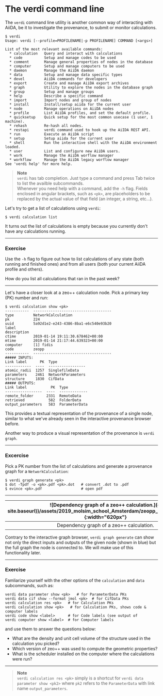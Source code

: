 The verdi command line
======================

The `verdi` command line utility is another common way of
interacting with AiiDA, be it to investigate the provenance,
to submit or monitor calculations.

```console
$ verdi
Usage: verdi [--profile=PROFILENAME|-p PROFILENAME] COMMAND [<args>]

List of the most relevant available commands:
  * calculation   Query and interact with calculations
  * code          Setup and manage codes to be used
  * comment       Manage general properties of nodes in the database
  * computer      Setup and manage computers to be used
  * daemon        Manage the AiiDA daemon
  * data          Setup and manage data specific types
  * devel         AiiDA commands for developers
  * export        Create and manage AiiDA export archives
  * graph         Utility to explore the nodes in the database graph
  * group         Setup and manage groups
  * help          Describe a specific command
  * import        Import nodes and group of nodes
  * install       Install/setup aiida for the current user
  * node          Manage operations on AiiDA nodes
  * profile       List AiiDA profiles, and set the default profile.
  * quicksetup    Quick setup for the most common usecase (1 user, 1 machine).
  * rehash        Re-hash all nodes.
  * restapi       verdi command used to hook up the AiIDA REST API.
  * run           Execute an AiiDA script
  * setup         Setup aiida for the current user
  * shell         Run the interactive shell with the AiiDA environment loaded.
  * user          List and configure new AiiDA users.
  * work          Manage the AiiDA worflow manager
  * workflow      Manage the AiiDA legacy worflow manager
See 'verdi help' for more help.
```

> **Note**  
> `verdi` has tab completion. Just type a command and press Tab twice to list the availble subcommands.  
>  Whenever you need help with a command, add the `-h` flag.
> Fields enclosed in angular brackets, such as
> `<pk>`, are placeholders to be replaced by the actual value of that
> field (an integer, a string, etc...).

Let's try to get a list of calculations using `verdi`:

```console
$ verdi calculation list
```

It turns out the list of calculations is empty because you currently don't have any calculations running.

---
### Exercise

Use the `-h` flag to figure out how to list calculations of any state (both running and finished ones) and from all users (both your current AiiDA profile and others).

How do you list all calculations that ran in the past week?

---

Let's have a closer look at a zeo++ calculation node.
Pick a primary key (PK) number and run:

```console
$ verdi calculation show <pk>
-----------  ------------------------------------
type         NetworkCalculation
pk           224
uuid         5a92d1e2-e243-4386-8ba1-e6c540e93b20
label
description
ctime        2019-01-14 19:11:30.678462+00:00
mtime        2019-01-14 21:17:44.639323+00:00
computer     [1] fidis
code         zeopp
-----------  ------------------------------------
##### INPUTS:
Link label      PK  Type
------------  ----  -----------------
atomic_radii  1257  SinglefileData
parameters    2461  NetworkParameters
structure     1830  CifData
##### OUTPUTS:
Link label           PK  Type
-----------------  ----  -------------
remote_folder      2331  RemoteData
retrieved           582  FolderData
output_parameters   583  ParameterData
```

This provides a textual representation of the provenance of a single node, similar to what we've already seen in the interactive provenance browser before.

Another way to produce a visual representation of the provenance is `verdi graph`.

---
### Excercise

Pick a PK number from the list of calculations and generate a provenance graph for a `NetworkCalculation`:

```console
$ verdi graph generate <pk>
$ dot -Tpdf -o <pk>.pdf <pk>.dot   # convert .dot to .pdf
$ evince <pk>.pdf                  # open pdf
```

---

|![Dependency graph of a zeo++ calculation.]({{ site.baseurl}}/assets/2019_molsim_school_Amsterdam/zeopp_sample_graph.png){:width="620px"}|
|:--:|
| Dependency graph of a zeo++ calculation. |

Contrary to the interactive graph browser,
`verdi graph generate` can show not only the direct
inputs and outputs of the given node (shown in blue)
but the full graph the node is connected to.
We will make use of this functionality later.

---
### Exercise

Famliarize yourself with the other options of the `calculation` and `data` subcommands, such as:

```console
verdi data parameter show <pk>   # for ParameterData PKs
verdi data cif show --format jmol <pk>  # for CifData PKs
verdi calculation res <pk>   # for Calculation PKs
verdi calculation show <pk>   # for Calculation PKs, shows code & computer labels
verdi code show <label>      # for Code labels (see output of 
verdi computer show <label>  # for Computer labels
```
and use them to answer the questions below:

 * What are the density and unit cell volume of the structure used in the calculation you picked?
 * Which version of zeo++ was used to compute the geometric properties?  
 * What is the scheduler installed on the computer where the calculations were run?  

---

> **Note**  
> `verdi calculation res <pk>` simply is a shortcut for
> `verdi data parameter show <pk2>` where `pk2` refers to the `ParameterData` with link name `output_parameters`.

